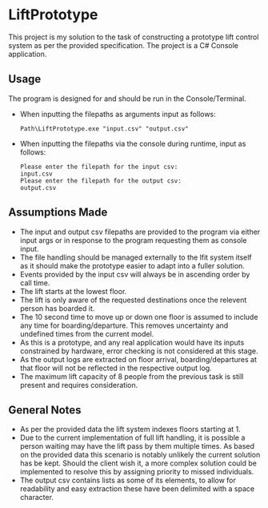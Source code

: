 # LiftPrototype

This project is my solution to the task of constructing a prototype lift control system as per the provided specification.
The project is a C# Console application.

## Usage
The program is designed for and should be run in the Console/Terminal.
- When inputting the filepaths as arguments input as follows:

      Path\LiftPrototype.exe "input.csv" "output.csv"

- When inputting the filepaths via the console during runtime, input as follows:

      Please enter the filepath for the input csv:
      input.csv
      Please enter the filepath for the output csv:
      output.csv

## Assumptions Made
- The input and output csv filepaths are provided to the program via either input args or in response to the program
requesting them as console input.
- The file handling should be managed externally to the lfit system itself as it should make the prototype easier to adapt
into a fuller solution.
- Events provided by the input csv will always be in ascending order by call time.
- The lift starts at the lowest floor.
- The lift is only aware of the requested destinations once the relevent person has boarded it.
- The 10 second time to move up or down one floor is assumed to include any time for boarding/departure.
This removes uncertainty and undefined times from the current model.
- As this is a prototype, and any real application would have its inputs constrained by hardware, error checking
is not considered at this stage.
- As the output logs are extracted on floor arrival, boarding/departures at that floor will not be reflected in the
respective output log.
- The maximum lift capacity of 8 people from the previous task is still present and requires consideration.

## General Notes
- As per the provided data the lift system indexes floors starting at 1.
- Due to the current implementation of full lift handling, it is possible a person waiting
may have the lift pass by them multiple times. As based on the provided data this scenario is notably unlikely
the current solution has be kept. Should the client wish it, a more complex solution could be implemented to resolve
this by assigning priority to missed individuals.
- The output csv contains lists as some of its elements, to allow for readability and easy extraction these have been
delimited with a space character.

